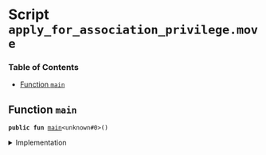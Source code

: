 
<a name="SCRIPT"></a>

# Script `apply_for_association_privilege.move`

### Table of Contents

-  [Function `main`](#SCRIPT_main)



<a name="SCRIPT_main"></a>

## Function `main`



<pre><code><b>public</b> <b>fun</b> <a href="#SCRIPT_main">main</a>&lt;unknown#0&gt;()
</code></pre>



<details>
<summary>Implementation</summary>


<pre><code><b>fun</b> <a href="#SCRIPT_main">main</a>&lt;Privilege&gt;() {
    <a href="../../modules/doc/association.md#0x0_Association_apply_for_privilege">Association::apply_for_privilege</a>&lt;Privilege&gt;();
}
</code></pre>



</details>
